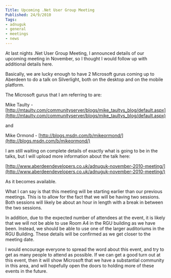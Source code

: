 ```yaml
---
Title: Upcoming .Net User Group Meeting
Published: 24/9/2010
Tags:
- adnuguk
- general
- meetings
- news
---
```


At last nights .Net User Group Meeting, I announced details of our upcoming meeting in November, so I thought I would follow up with additional details here.

Basically, we are lucky enough to have 2 Microsoft gurus coming up to Aberdeen to do a talk on Silverlight, both on the desktop and on the mobile platform.

The Microsoft gurus that I am referring to are:

Mike Taulty - [http://mtaulty.com/communityserver/blogs/mike_taultys_blog/default.aspx](http://mtaulty.com/communityserver/blogs/mike_taultys_blog/default.aspx)

and

Mike Ormond - [http://blogs.msdn.com/b/mikeormond/](http://blogs.msdn.com/b/mikeormond/)

I am still waiting on complete details of exactly what is going to be in the talks, but I will upload more information about the talk here:

[http://www.aberdeendevelopers.co.uk/adnuguk-november-2010-meeting/](http://www.aberdeendevelopers.co.uk/adnuguk-november-2010-meeting/)

As it becomes available.

What I can say is that this meeting will be starting earlier than our previous meetings. This is to allow for the fact that we will be having two sessions. Both sessions will likely be about an hour in length with a break in between the two sessions.

In addition, due to the expected number of attendees at the event, it is likely that we will not be able to use Room A4 in the RGU building as we have been. Instead, we should be able to use one of the larger auditoriums in the RGU Building. These details will be confirmed as we get closer to the meeting date.

I would encourage everyone to spread the word about this event, and try to get as many people to attend as possible. If we can get a good turn out at this event, then it will show Microsoft that we have a substantial community in this area, and will hopefully open the doors to holding more of these events in the future.
